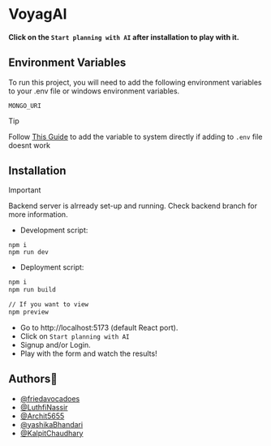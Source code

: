 # VoyagAI

#### Click on the `Start planning with AI` after installation to play with it.

## Environment Variables

To run this project, you will need to add the following environment variables to your .env file or windows environment variables.

`MONGO_URI`
<br>
> [!TIP]
> Follow [This Guide](https://gargankush.medium.com/storing-api-keys-as-environmental-variable-for-windows-linux-and-mac-and-accessing-it-through-974ba7c5109f) to add the variable to system directly if adding to `.env` file doesnt work

## Installation

> [!IMPORTANT]
> Backend server is alrready set-up and running. Check backend branch for more information.

- Development script:
```shell
npm i
npm run dev
```


- Deployment script:

```bash
npm i
npm run build

// If you want to view
npm preview
```

- Go to http://localhost:5173 (default React port).
- Click on `Start planning with AI`
- Signup and/or Login.
- Play with the form and watch the results!


## Authors💖

- [@friedavocadoes](https://www.github.com/friedavocadoes)
- [@LuthfiNassir](https://github.com/LuthfiNassir)
- [@Archit5655](https://github.com/Archit5655)
- [@yashikaBhandari](https://github.com/yashikaBhandari)
- [@KalpitChaudhary](https://github.com/KalpitChaudhary)
